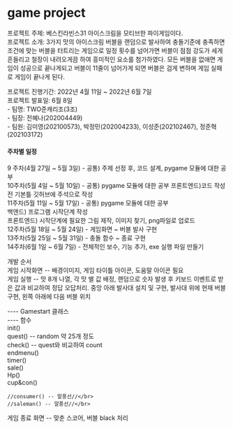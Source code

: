 # game project


<p>
프로젝트 주제: 베스킨라빈스31 아이스크림을 모티브한 파이게임이다. </br>
프로젝트 소개: 3가지 맛의 아이스크림 버블을 랜덤으로 발사하여 충돌기준에 충족하면 조건에 맞는 버블을 터트리는 게임으로 일정 횟수를 넘어가면 버블이 점점 강도가 세게 흔들리고 철장이 내려오게끔 하여 흥미적인 요소를 첨가하였다. 모든 버블을 없애면 게임이 성공으로 끝나게되고 버블이 11줄이 넘어가게 되면 버블은 검게 변하며 게임 실패로 게임이 끝나게 된다. </br>
</p>
<p>
 프로젝트 진행기간: 2022년 4월 11일 ~ 2022년 6월 7일</br>
 프로젝트 발표일: 6월 8일</br>
 - 팀명: TWO준캐리조(3조)</br>
 - 팀장: 전혜나(202004449)</br>
 - 팀원: 김미영(202100573), 박정민(202004233), 이성준(202102467), 정준혁(202103172)</br>
</p>
<p>
<h4>주차별 일정</h4>
9 주차(4월 27일 ~ 5월 3일)  - 공통) 주제 선정 후, 코드 설계, pygame 모듈에 대한 공부</br>
10주차(5월 4일 ~ 5월 10일)  - 공통) pygame 모듈에 대한 공부
                             프론트엔드)코드 작성 전 기본틀 깃허브에 주석으로 작성 </br>
11주차(5월 11일 ~ 5월 17일) - 공통) pygame 모듈에 대한 공부</br>
                             백엔드) 프로그램 시작단계 작성</br>
                             프론트엔드) 시작단계에 필요한 그림 제작, 이미지 찾기, png파일로 업로드</br>
12주차(5월 18일 ~ 5월 24일) - 게임화면 ~ 버블 발사 구현</br>
13주차(5월 25일 ~ 5월 31일) - 충돌 함수 ~ 종료 구현</br>
14주차(6월  1일 ~ 6월  7일) - 전체적인 보수, 기능 추가, exe 실행 파일 만들기
</p>
<p>
개발 순서</br>
게임 시작화면 -- 배경이미지, 게임 타이틀 아이콘, 도움말 아이콘 필요</br>
게임 실행 -- 맛 8개 나열, 각 맛 별 값 배정, 랜덤으로 숫자 발생 후 키보드 이벤트로 받은 값과 비교하여 정답 오답처리. 중앙 아래 발사대 설치 및 구현, 발사대 위에 현재 버블 구현, 왼쪽 아래에 다음 버블 위치</br>
</p>
<p>
---- Gamestart 클래스</br>
---- 함수</br>
 	init()</br>
	quest() -- random 약 25개 정도</br>
	check() -- quest와 비교하여 count</br>
	endmenu()</br>
	timer()</br>
	sale()</br>
	Hp()</br>
	cup&con()</br>
	
	//consumer() -- 말풍선//</br>
	//saleman() -- 말풍선//</br>
	
	
게임 종료 화면 -- 맞춘 스코어, 버블 black 처리</br>
</p>
